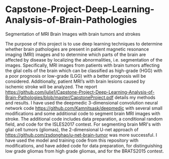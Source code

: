 # Capstone-Project-Deep-Learning-Analysis-of-Brain-Pathologies
Segmentation of MRI Brain Images with brain tumors and strokes

The purpose of this project is to use deep learning techniques to determine
whether brain pathologies are present in patient magnetic resonance imaging
(MRI) images and to determine which parts of the brain are affected by disease
by localizing the abnormalities, i.e. segmentation of the images. Specifically,
MRI images from patients with brain tumors affecting the glial cells of the brain
which can be classified as high-grade (HGG) with a poor prognosis or low-grade
(LGG) with a better prognosis will be considered. Additionally, patient MRI’s
with brain lesions caused by ischemic stroke will be analyzed. The report 
https://github.com/julie1/Capstone-Project-Deep-Learning-Analysis-of-Brain-Pathologies/blob/master/CapstoneProject.pdf
details my methods and results.  I have used the deepmedic 3-dimensional convolution neural network code https://github.com/Kamnitsask/deepmedic
with several small modifications and some additional code to segment brain MRI images with stroke.
The additional code includes data preparation, a conditional random field, and code for the ISLES2017 contest.
For segmenting brain MRI's with glial cell tumors (gliomas), the 2-dimensional U-net approach of 
https://github.com/zsdonghao/u-net-brain-tumor was more successful.  I have used the model and training
code from this repository with modifications, and have added code for data preparation, for distinguishing
low grade gliomas from high grade gliomas, and for the BRATS2015 contest.
